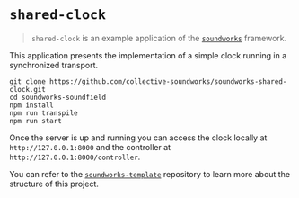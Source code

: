 # `shared-clock`

> `shared-clock` is an example application of the [`soundworks`](https://github.com/collective-soundworks/soundworks) framework.

This application presents the implementation of a simple clock running in a synchronized transport.

```
git clone https://github.com/collective-soundworks/soundworks-shared-clock.git
cd soundworks-soundfield
npm install
npm run transpile
npm run start
```

Once the server is up and running you can access the clock locally at `http://127.0.0.1:8000` and the controller at `http://127.0.0.1:8000/controller`.

You can refer to the [`soundworks-template`](https://github.com/collective-soundworks/soundworks-template) repository to learn more about the structure of this project.

